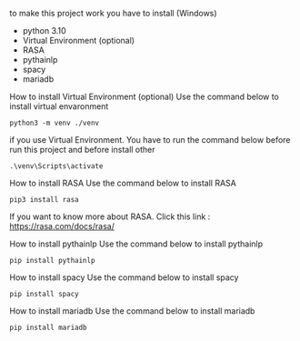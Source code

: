 to make this project work you have to install (Windows)
- python 3.10
- Virtual Environment (optional)
- RASA
- pythainlp
- spacy
- mariadb

How to install Virtual Environment (optional)
  Use the command below to install virtual envaronment 
  
    python3 -m venv ./venv

  if you use Virtual Environment. You have to run the command below before run this project and before install other

    .\venv\Scripts\activate

How to install RASA
  Use the command below to install RASA

    pip3 install rasa

  If you want to know more about RASA. Click this link : https://rasa.com/docs/rasa/
  
How to install pythainlp
  Use the command below to install pythainlp

    pip install pythainlp

How to install spacy
  Use the command below to install spacy

    pip install spacy

How to install mariadb
  Use the command below to install mariadb
  
    pip install mariadb
